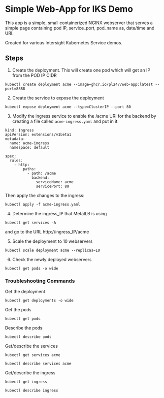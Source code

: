 
# Simple Web-App for IKS Demo

This app is a simple, small containerized NGINX webserver that serves a simple page containing pod IP, service_port, pod_name as, date/time and URI.

Created for various Intersight Kubernetes Service demos.

## Steps

1. Create the deployment. This will create one pod which will get an IP from the POD IP CIDR

```
kubectl create deployment acme --image=ghcr.io/pl247/web-app:latest --port=8888
```

2. Create the service to expose the deployment

```
kubectl expose deployment acme --type=ClusterIP --port 80
```

3. Modify the ingress service to enable the /acme URI for the backend by creating a file called `acme-ingress.yaml` and put in it:

```
kind: Ingress
apiVersion: extensions/v1beta1
metadata:
  name: acme-ingress
  namespace: default
  
spec:
  rules:
    - http:
        paths:
          - path: /acme
            backend:
              serviceName: acme
              servicePort: 80
```

Then apply the changes to the ingress:

```
kubectl apply -f acme-ingress.yaml
```

4. Determine the ingress_IP that MetalLB is using

```
kubectl get services -A
``` 

and go to the URL http://ingress_IP/acme

5. Scale the deployment to 10 webservers

```
kubectl scale deployment acme --replicas=10
```

6. Check the newly deployed webservers

```
kubectl get pods -o wide
```


### Troubleshooting Commands

Get the deployment

`kubectl get deployments -o wide`

Get the pods

`kubectl get pods`

Describe the pods

`kubectl describe pods`

Get/describe the services

`kubectl get services acme`

`kubectl describe services acme`

Get/describe the ingress

`kubectl get ingress`

`kubectl describe ingress`

